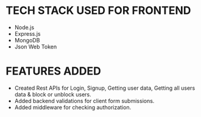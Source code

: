 # TECH STACK USED FOR FRONTEND
  - Node.js
  - Express.js
  - MongoDB
  - Json Web Token

# FEATURES ADDED
  - Created Rest APIs for Login, Signup, Getting user data, Getting all users data & block or unblock users.
  - Added backend validations for client form submissions.
  - Added middleware for checking authorization.
